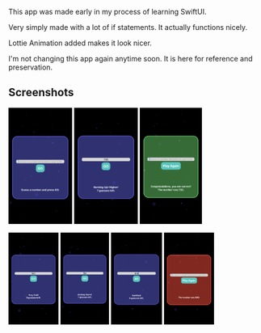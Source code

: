 This app was made early in my process of learning SwiftUI.

Very simply made with a lot of if statements.
 It actually functions nicely.

Lottie Animation added makes it look nicer.

I'm not changing this app again anytime soon.
 It is here for reference and preservation.
 
Screenshots
--
 
<img src="/Screenshots/start.png" width="25%" height="25%"> <img src="/Screenshots/burningup.png" width="25%" height="25%"> <img src="/Screenshots/win.png" width="24.5%" height="24.5%">

<img src="/Screenshots/verycold.png" width="19.6%" height="19.6%"> <img src="/Screenshots/warm.png" width="19.1%" height="19.1%"> <img src="/Screenshots/hot.png" width="20%" height="20%"> <img src="/Screenshots/loss.png" width="19.8%" height="19.8%">
